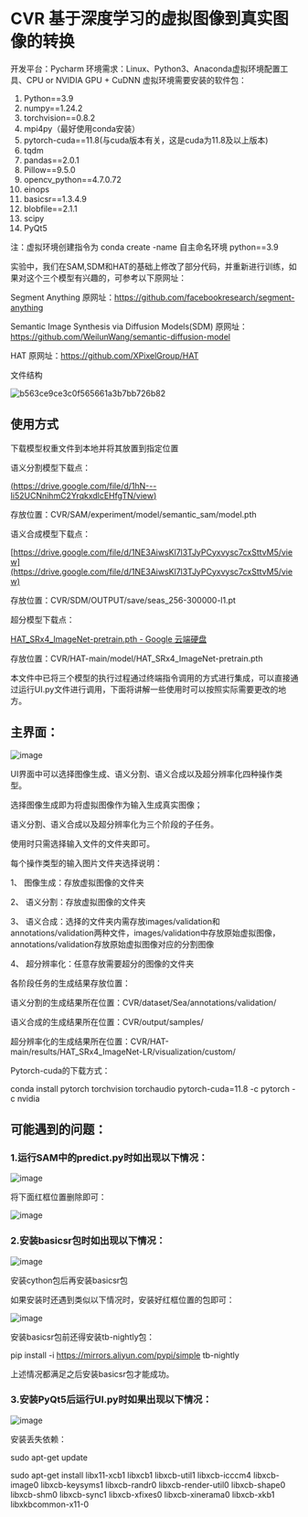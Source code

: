 # CVR 基于深度学习的虚拟图像到真实图像的转换
开发平台：Pycharm
环境需求：Linux、Python3、Anaconda虚拟环境配置工具、CPU or NVIDIA GPU + CuDNN
虚拟环境需要安装的软件包：
1.	Python==3.9
2.	numpy==1.24.2
3.	torchvision==0.8.2
4.	mpi4py（最好使用conda安装）
5.	pytorch-cuda==11.8(与cuda版本有关，这是cuda为11.8及以上版本)
6.	tqdm
7.	pandas==2.0.1
8.	Pillow==9.5.0
9.	opencv_python==4.7.0.72
10.	einops
11.	basicsr==1.3.4.9
12.	blobfile==2.1.1
13.	scipy
14.	PyQt5

注：虚拟环境创建指令为 conda create -name 自主命名环境 python==3.9

实验中，我们在SAM,SDM和HAT的基础上修改了部分代码，并重新进行训练，如果对这个三个模型有兴趣的，可参考以下原网址：

Segment Anything 原网址：https://github.com/facebookresearch/segment-anything

Semantic Image Synthesis via Diffusion Models(SDM) 原网址：https://github.com/WeilunWang/semantic-diffusion-model

HAT 原网址：https://github.com/XPixelGroup/HAT

文件结构

![b563ce9ce3c0f565661a3b7bb726b82](https://github.com/GAInuist/CVR/assets/157414652/917a99d6-26d2-4e4a-bb4f-fd5226a37ab5)

## 使用方式

下载模型权重文件到本地并将其放置到指定位置

语义分割模型下载点：


[(https://drive.google.com/file/d/1hN---Ii52UCNnihmC2YrqkxdlcEHfgTN/view)](https://drive.google.com/file/d/1hN---Ii52UCNnihmC2YrqkxdlcEHfgTN/view)


存放位置：CVR/SAM/experiment/model/semantic_sam/model.pth


语义合成模型下载点：

[https://drive.google.com/file/d/1NE3AiwsKl7l3TJyPCyxvysc7cxSttvM5/view](https://drive.google.com/file/d/1NE3AiwsKl7l3TJyPCyxvysc7cxSttvM5/view)


存放位置：CVR/SDM/OUTPUT/save/seas_256-300000-l1.pt

超分模型下载点：


[HAT_SRx4_ImageNet-pretrain.pth - Google 云端硬盘](https://drive.google.com/file/d/1NKYfmexIQ3gXe3Td3ef5jXHXUGxJBJkg/view)


存放位置：CVR/HAT-main/model/HAT_SRx4_ImageNet-pretrain.pth

本文件中已将三个模型的执行过程通过终端指令调用的方式进行集成，可以直接通过运行UI.py文件进行调用，下面将讲解一些使用时可以按照实际需要更改的地方。

## 主界面：

![image](https://github.com/GAInuist/CVR/assets/157414652/2cd4fd43-d11c-41ad-b01f-97eb5161dc09)

UI界面中可以选择图像生成、语义分割、语义合成以及超分辨率化四种操作类型。

选择图像生成即为将虚拟图像作为输入生成真实图像；

语义分割、语义合成以及超分辨率化为三个阶段的子任务。

使用时只需选择输入文件的文件夹即可。

每个操作类型的输入图片文件夹选择说明：

1、	图像生成：存放虚拟图像的文件夹

2、	语义分割：存放虚拟图像的文件夹

3、	语义合成：选择的文件夹内需存放images/validation和annotations/validation两种文件，images/validation中存放原始虚拟图像，annotations/validation存放原始虚拟图像对应的分割图像

4、	超分辨率化：任意存放需要超分的图像的文件夹

各阶段任务的生成结果存放位置：

语义分割的生成结果所在位置：CVR/dataset/Sea/annotations/validation/
	
语义合成的生成结果所在位置：CVR/output/samples/
	
超分辨率化的生成结果所在位置：CVR/HAT-main/results/HAT_SRx4_ImageNet-LR/visualization/custom/

Pytorch-cuda的下载方式：

conda install pytorch torchvision torchaudio pytorch-cuda=11.8 -c pytorch -c nvidia

## 可能遇到的问题：

### 1.运行SAM中的predict.py时如出现以下情况：

 ![image](https://github.com/GAInuist/CVR/assets/157414652/065959af-aae8-4c0e-ac23-ce4f2ef55fb3)

将下面红框位置删除即可：

 ![image](https://github.com/GAInuist/CVR/assets/157414652/1684c29a-a629-48a8-b8c8-a1e399f1ff6e)

### 2.安装basicsr包时如出现以下情况：

 ![image](https://github.com/GAInuist/CVR/assets/157414652/6d12ef3e-5982-4322-9d05-6ebdda8f35bd)

安装cython包后再安装basicsr包

如果安装时还遇到类似以下情况时，安装好红框位置的包即可：

 ![image](https://github.com/GAInuist/CVR/assets/157414652/e2c52579-6f93-48f7-99b1-669a8efb111b)

安装basicsr包前还得安装tb-nightly包：

pip install -i https://mirrors.aliyun.com/pypi/simple tb-nightly

上述情况都满足之后安装basicsr包才能成功。

### 3.安装PyQt5后运行UI.py时如果出现以下情况：

 ![image](https://github.com/GAInuist/CVR/assets/157414652/f853ee75-9a4e-47c1-b522-1242d2326125)

安装丢失依赖：

sudo apt-get update

sudo apt-get install libx11-xcb1 libxcb1 libxcb-util1 libxcb-icccm4 libxcb-image0 libxcb-keysyms1 libxcb-randr0 libxcb-render-util0 libxcb-shape0 
libxcb-shm0 libxcb-sync1 libxcb-xfixes0 libxcb-xinerama0 libxcb-xkb1 libxkbcommon-x11-0


